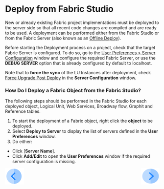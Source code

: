# Deploy from Fabric Studio

New or already existing Fabric project implementations must be deployed to the server side so that all recent code changes are compiled and are ready to be used.
A deployment can be performed either from the Fabric Studio or from the Fabric Server (also known as an [Offline Deploy](/articles/16_deploy_fabric/03_offline_deploy.md)).

Before starting the Deployment process on a project, check that the target Fabric Server is configured. To do so, go to the [User Preferences > Server Configuration](/articles/04_fabric_studio/04_user_preferences.md#what-is-the-purpose-of-the-server-configuration-tab) window and configure the required Fabric Server, or use the  **DEBUG SERVER** option that is already configured by default to localhost.

Note that to **force the sync** of the LU Instances after deployment, check [Force Upgrade Post Deploy]((/articles/14_sync_LU_instance/02_sync_modes.md#fabric-studio-server-configuration---force-upgrade-post-deploy-checkbox) ) in the **Server Configuration** window.

### How Do I Deploy a Fabric Object from the Fabric Studio?  

The following steps should be performed in the Fabric Studio for each deployed object, Logical Unit, Web Services, Broadway flow, Graphit <!--future link to Graphit DROP 2 -->and Reference tables.

1. To start the deployment of a Fabric object, right click the **object** to be deployed.
2. Select **Deploy to Server** to display the list of servers defined in the **User Preferences** window.
3. Do either:

- Click [**Server Name**].
- Click **Add/Edit** to open the **User Preferences** window if the required server configuration is missing. 



[![Previous](/articles/images/Previous.png)](/articles/16_deploy_fabric/01_deploy_Fabric_project.md)[<img align="right" width="60" height="54" src="/articles/images/Next.png">](/articles/16_deploy_fabric/03_offline_deploy.md)
